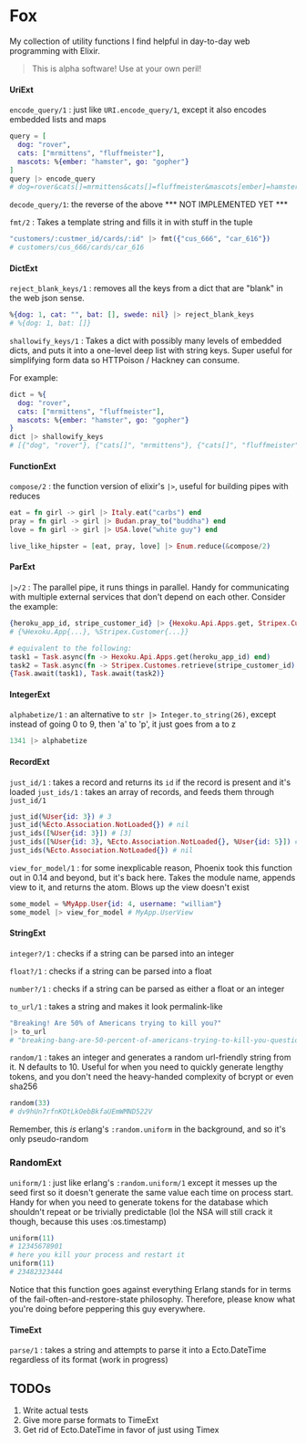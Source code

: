 Fox
===

My collection of utility functions I find helpful in day-to-day web programming with Elixir.

> This is alpha software! Use at your own peril!

#### UriExt
`encode_query/1` : just like `URI.encode_query/1`, except it also encodes embedded lists and maps
```elixir
query = [
  dog: "rover", 
  cats: ["mrmittens", "fluffmeister"], 
  mascots: %{ember: "hamster", go: "gopher"}
] 
query |> encode_query
# dog=rover&cats[]=mrmittens&cats[]=fluffmeister&mascots[ember]=hamster&mascots[go]=gopher
```

`decode_query/1`: the reverse of the above *** NOT IMPLEMENTED YET ***

`fmt/2` : Takes a template string and fills it in with stuff in the tuple
```elixir
"customers/:custmer_id/cards/:id" |> fmt({"cus_666", "car_616"})
# customers/cus_666/cards/car_616
```

#### DictExt
`reject_blank_keys/1` : removes all the keys from a dict that are "blank" in the web json sense.
```elixir
%{dog: 1, cat: "", bat: [], swede: nil} |> reject_blank_keys
# %{dog: 1, bat: []}
```

`shallowify_keys/1` : Takes a dict with possibly many levels of embedded dicts, and puts it into a one-level deep list with string keys. Super useful for simplifying form data so HTTPoison / Hackney can consume.

For example:
```elixir
dict = %{
  dog: "rover", 
  cats: ["mrmittens", "fluffmeister"], 
  mascots: %{ember: "hamster", go: "gopher"}
}
dict |> shallowify_keys
# [{"dog", "rover"}, {"cats[]", "mrmittens"}, {"cats[]", "fluffmeister"}, {"mascots[ember]", "hamster"}, {"mascots[go]", "gopher"}]
```

#### FunctionExt
`compose/2` : the function version of elixir's `|>`, useful for building pipes with reduces
```elixir
eat = fn girl -> girl |> Italy.eat("carbs") end
pray = fn girl -> girl |> Budan.pray_to("buddha") end
love = fn girl -> girl |> USA.love("white guy") end

live_like_hipster = [eat, pray, love] |> Enum.reduce(&compose/2)
```

#### ParExt
`|>/2` : The parallel pipe, it runs things in parallel. Handy for communicating with multiple external services that don't depend on each other. Consider the example:
```elixir
{heroku_app_id, stripe_customer_id} |> {Hexoku.Api.Apps.get, Stripex.Customers.retrieve}
# {%Hexoku.App{...}, %Stripex.Customer{...}}

# equivalent to the following:
task1 = Task.async(fn -> Hexoku.Api.Apps.get(heroku_app_id) end)
task2 = Task.async(fn -> Stripex.Customes.retrieve(stripe_customer_id) end)
{Task.await(task1), Task.await(task2)}
```

#### IntegerExt
`alphabetize/1` : an alternative to `str |> Integer.to_string(26)`, except instead of going 0 to 9, then 'a' to 'p', it just goes from a to z
```elixir
1341 |> alphabetize
```

#### RecordExt
`just_id/1` : takes a record and returns its `id` if the record is present and it's loaded
`just_ids/1` : takes an array of records, and feeds them through `just_id/1`
```elixir
just_id(%User{id: 3}) # 3
just_id(%Ecto.Association.NotLoaded{}) # nil
just_ids([%User{id: 3}]) # [3]
just_ids([%User{id: 3}, %Ecto.Association.NotLoaded{}, %User{id: 5}]) # [3, nil, 5]
just_ids(%Ecto.Association.NotLoaded{}) # nil
```

`view_for_model/1` : for some inexplicable reason, Phoenix took this function out in 0.14 and beyond, but it's back here. Takes the module name, appends view to it, and returns the atom. Blows up the view doesn't exist
```elixir
some_model = %MyApp.User{id: 4, username: "william"}
some_model |> view_for_model # MyApp.UserView
```

#### StringExt
`integer?/1` : checks if a string can be parsed into an integer

`float?/1` : checks if a string can be parsed into a float

`number?/1` : checks if a string can be parsed as either a float or an integer

`to_url/1` : takes a string and makes it look permalink-like
```elixir
"Breaking! Are 50% of Americans trying to kill you?"
|> to_url
# "breaking-bang-are-50-percent-of-americans-trying-to-kill-you-question"
```

`random/1` : takes an integer and generates a random url-friendly string from it. N defaults to 10. Useful for when you need to quickly generate lengthy tokens, and you don't need the heavy-handed complexity of bcrypt or even sha256
```elixir
random(33) 
# dv9hUn7rfnKOtLkOebBkfaUEmWMND522V
```
Remember, this *is* erlang's `:random.uniform` in the background, and so it's only pseudo-random

### RandomExt
`uniform/1` : just like erlang's `:random.uniform/1` except it messes up the seed first so it doesn't generate the same value each time on process start. Handy for when you need to generate tokens for the database which shouldn't repeat or be trivially predictable (lol the NSA will still crack it though, because this uses :os.timestamp)
```elixir
uniform(11)
# 12345678901
# here you kill your process and restart it
uniform(11)
# 23482323444 
```
Notice that this function goes against everything Erlang stands for in terms of the fail-often-and-restore-state philosophy. Therefore, please know what you're doing before peppering this guy everywhere.

#### TimeExt
`parse/1` : takes a string and attempts to parse it into a Ecto.DateTime regardless of its format (work in progress)


## TODOs

1. Write actual tests
2. Give more parse formats to TimeExt
3. Get rid of Ecto.DateTime in favor of just using Timex